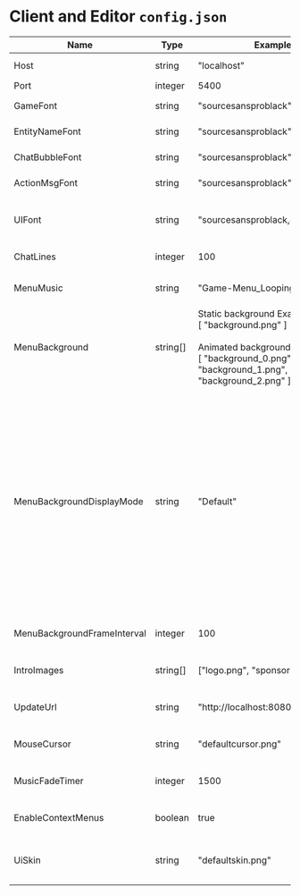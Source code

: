 # Client and Editor `config.json`

| Name                        | Type     | Example                                                                                                                                                       | Description                                                                                                                                                                                                                                                                                                                                                                                                                                                                                                                                                                            |
|-----------------------------|----------|---------------------------------------------------------------------------------------------------------------------------------------------------------------|----------------------------------------------------------------------------------------------------------------------------------------------------------------------------------------------------------------------------------------------------------------------------------------------------------------------------------------------------------------------------------------------------------------------------------------------------------------------------------------------------------------------------------------------------------------------------------------|
| Host                        | string   | "localhost"                                                                                                                                                   | The IP address or host name of the server.                                                                                                                                                                                                                                                                                                                                                                                                                                                                                                                                             |
| Port                        | integer  | 5400                                                                                                                                                          | The port on the server.                                                                                                                                                                                                                                                                                                                                                                                                                                                                                                                                                                |
| GameFont                    | string   | "sourcesansproblack"                                                                                                                                          | The name of the font to use for non-UI rendering.                                                                                                                                                                                                                                                                                                                                                                                                                                                                                                                                      |
| EntityNameFont              | string   | "sourcesansproblack"                                                                                                                                          | The name of the font to use for entity names.                                                                                                                                                                                                                                                                                                                                                                                                                                                                                                                                          |
| ChatBubbleFont              | string   | "sourcesansproblack"                                                                                                                                          | The name of the font to use for chat bubble text.                                                                                                                                                                                                                                                                                                                                                                                                                                                                                                                                      |
| ActionMsgFont               | string   | "sourcesansproblack"                                                                                                                                          | The name of the font to use for action messages.                                                                                                                                                                                                                                                                                                                                                                                                                                                                                                                                       |
| UIFont                      | string   | "sourcesansproblack,8"                                                                                                                                        | The name and size of the font to use for unstyled windows (such as debug/admin) comma-delimited (`name,size`).                                                                                                                                                                                                                                                                                                                                                                                                                                                                         |
| ChatLines                   | integer  | 100                                                                                                                                                           | The number of lines to save for chat scroll-back.                                                                                                                                                                                                                                                                                                                                                                                                                                                                                                                                      |
| MenuMusic                   | string   | "Game-Menu_Looping.ogg"                                                                                                                                       | The name of the music file to play on the main menu (file must be in `resources/music`).                                                                                                                                                                                                                                                                                                                                                                                                                                                                                               |
| MenuBackground              | string[] | Static background Example:<br/>[ "background.png" ]<br/><br/>Animated background Example:<br/>[ "background_0.png", "background_1.png", "background_2.png" ], | Sets the main menu's background texture. If the list contains more than 1 texture file, the background will be animated by sequentially drawing them (file(s) must be in `resources/gui`). [Click here to watch a walk-through video.](https://s3.us-east-2.amazonaws.com/ascensiongamedev/filehost/9b51895eb091e0ca8beeddc46ab4125a.mp4 "Click here to watch a walk-through video.")                                                                                                                                                                                                  |
| MenuBackgroundDisplayMode   | string   | "Default"                                                                                                                                                     | Sets the display mode of the main menu's background.<br/>`Default`: Default display mode of fullscreen textures.<br/>`Center`: Positions the texture in the center of the game window.<br/>`Stretch`: Stretches the texture to the game window size.<br/>`FitHeight`: Fits the texture to the game window height.<br/>`FitWidth`: Fits the texture to the game window width.<br/>`Fit`: Fits the texture to the game window by using the DrawFullScreenTextureFitMaximum method.<br/>`Cover`: Fits the texture to the game window by using the DrawFullScreenTextureFitMinimum method. |
| MenuBackgroundFrameInterval | integer  | 100                                                                                                                                                           | Sets the frames interval (milliseconds) of the main menu's animated background.                                                                                                                                                                                                                                                                                                                                                                                                                                                                                                        |
| IntroImages                 | string[] | ["logo.png", "sponsor.png"]                                                                                                                                   | A list from which introductory images are drawn when the game client is launched.                                                                                                                                                                                                                                                                                                                                                                                                                                                                                                      |
| UpdateUrl                   | string   | "http://localhost:8080/update.json"                                                                                                                           | The URL to the update manifest file generated by the editor (see [Auto Updater](https://docs.freemmorpgmaker.com/en-US/deploy/autoupdater.html)).                                                                                                                                                                                                                                                                                                                                                                                                                                      |
| MouseCursor                 | string   | "defaultcursor.png"                                                                                                                                           | Sets a custom sprite to be used as cursor by the game client (file must be in `resources/misc`).                                                                                                                                                                                                                                                                                                                                                                                                                                                                                       |
| MusicFadeTimer              | integer  | 1500                                                                                                                                                          | Determines the time it takes to fade-in or fade-out a song when no other instructions are given.                                                                                                                                                                                                                                                                                                                                                                                                                                                                                       |
| EnableContextMenus          | boolean  | true                                                                                                                                                          | Configures whether or not the context menus are enabled upon right-clicking certain elements.                                                                                                                                                                                                                                                                                                                                                                                                                                                                                          |
| UiSkin                      | string   | "defaultskin.png"                                                                                                                                             | Configures the name of the UI's skin or skin texture to use (file must end in .png and must be in `resources/gui`).                                                                                                                                                                                                                                                                                                                                                                                                                                                                    |
